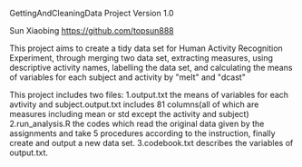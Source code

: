 
GettingAndCleaningData Project
Version 1.0

Sun Xiaobing
https://github.com/topsun888

This project aims to create a tidy data set for Human Activity Recognition Experiment, through merging two data set,
extracting measures, using descriptive activity names, labelling the data set, and calculating the means of variables
for each subject and activity by "melt" and "dcast"

This project includes two files:
1.output.txt the means of variables for each avtivity and subject.output.txt includes 81 columns(all of which are measures 
including mean or std except the activity and subject)
2.run_analysis.R the codes which read the original data given by the assignments and take 5 procedures according to the 
instruction, finally create and output a new data set.
3.codebook.txt describes the variables of output.txt.
